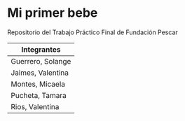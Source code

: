 # Mi primer bebe
Repositorio del Trabajo Práctico Final de Fundación Pescar 

|       Integrantes      |
|------------------------|
|Guerrero, Solange       |
|Jaimes, Valentina		 |
|Montes, Micaela         |
|Pucheta, Tamara         |
|Rios, Valentina         |